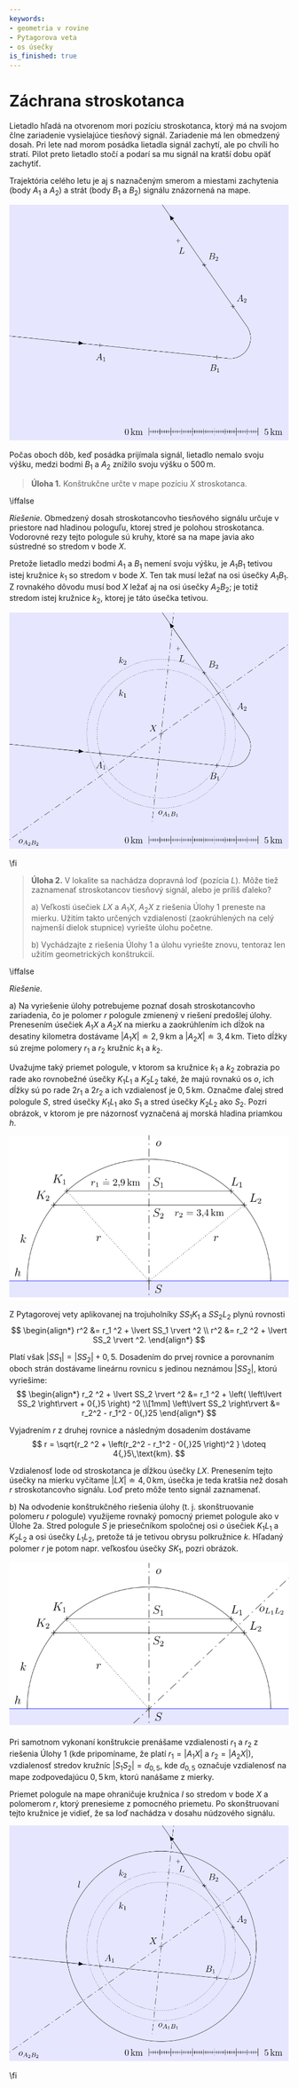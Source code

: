 ```yaml
---
keywords:
- geometria v rovine
- Pytagorova veta
- os úsečky
is_finished: true
---
```


# Záchrana stroskotanca

Lietadlo hľadá na otvorenom mori pozíciu stroskotanca, ktorý 
má na svojom člne zariadenie vysielajúce tiesňový signál. 
Zariadenie má len obmedzený dosah. Pri lete nad morom 
posádka lietadla signál zachytí, ale po chvíli ho stratí. 
Pilot preto lietadlo stočí a podarí sa mu signál na kratší 
dobu opäť zachytiť. 

Trajektória celého letu je aj s naznačeným smerom a miestami 
zachytenia (body $A_1$ a $A_2$) a strát (body $B_1$ a 
$B_2$) signálu znázornená na mape.

![Trajektória letu lietadla](math4you_00043_01.svg)

Počas oboch dôb, keď posádka prijímala signál, lietadlo 
nemalo svoju výšku, medzi bodmi $B_1$ a $A_2$ znížilo svoju 
výšku o $500\,\text{m}$.

> **Úloha 1.** Konštrukčne určte v mape pozíciu $X$ 
> stroskotanca.

\iffalse

*Riešenie.* Obmedzený dosah stroskotancovho tiesňového signálu určuje v 
priestore nad hladinou pologuľu, ktorej stred je polohou 
stroskotanca. Vodorovné rezy tejto pologule sú kruhy, ktoré sa 
na mape javia ako sústredné so stredom v bode $X$. 

Pretože lietadlo medzi bodmi $A_1$ a $B_1$ nemení svoju výšku, je 
$A_1B_1$ tetivou istej kružnice $k_1$ so stredom v bode $X$. 
Ten tak musí ležať na osi úsečky $A_1B_1$. Z rovnakého dôvodu 
musí bod $X$ ležať aj na osi úsečky $A_2B_2$; je totiž stredom 
istej kružnice $k_2$, ktorej je táto úsečka tetivou. 

![Riešenie Úlohy 1](math4you_00043_02.svg)

\fi

> **Úloha 2.** V lokalite sa nachádza dopravná loď (pozícia $L$). 
> Môže tiež zaznamenať stroskotancov tiesňový signál, alebo je 
> príliš ďaleko?
>
> a) Veľkosti úsečiek $LX$ a $A_1X$, $A_2X$ z riešenia Úlohy 1 
> preneste na mierku. Užitím takto určených vzdialeností 
> (zaokrúhlených na celý najmenší dielok stupnice) vyriešte 
> úlohu početne.
> 
> b) Vychádzajte z riešenia Úlohy 1 a úlohu vyriešte znovu, tentoraz 
> len užitím geometrických konštrukcií.


\iffalse

*Riešenie.*

a) Na vyriešenie úlohy potrebujeme poznať dosah stroskotancovho 
zariadenia, čo je polomer $r$ pologule zmienený v riešení 
predošlej úlohy. Prenesením úsečiek $A_1X$ a $A_2X$ na mierku a 
zaokrúhlením ich dĺžok na desatiny kilometra dostávame 
$\lvert A_1X \rvert \doteq 2{,}9\,\text{km}$ 
a $\lvert A_2X \rvert \doteq 3{,}4\,\text{km}$. Tieto dĺžky sú 
zrejme polomery $r_1$ a $r_2$ kružníc $k_1$ a $k_2$.

Uvažujme taký priemet pologule, v ktorom sa kružnice $k_1$ a 
$k_2$ zobrazia po rade ako rovnobežné úsečky $K_1L_1$ a 
$K_2L_2$ také, že majú rovnakú os $o$, ich dĺžky sú po 
rade $2r_1$ a $2r_2$ a ich vzdialenosť je $0{,}5\,\text{km}$. 
Označme ďalej stred pologule $S$, stred úsečky $K_1L_1$ ako 
$S_1$ a stred úsečky $K_2L_2$ ako $S_2$. Pozri obrázok, v 
ktorom je pre názornosť vyznačená aj morská hladina priamkou $h$.

![Pomocný priemet pologule pri riešení Úlohy 2a)](math4you_00043_03.svg)

Z Pytagorovej vety aplikovanej na trojuholníky $SS_1K_1$ a 
$SS_2L_2$ plynú rovnosti
$$
\begin{align*}
r^2 &= r_1 ^2 + \lvert SS_1 \rvert ^2 \\
r^2 &= r_2 ^2 + \lvert SS_2 \rvert ^2.
\end{align*}
$$

Platí však $\lvert SS_1 \rvert = \lvert SS_2 \rvert + 0{,}5$. 
Dosadením do prvej rovnice a porovnaním oboch strán dostávame 
lineárnu rovnicu s jedinou neznámou $\lvert SS_2 \rvert$, 
ktorú vyriešime:
$$
\begin{align*}
r_2 ^2 + \lvert SS_2 \rvert ^2 &= r_1 ^2 + \left( \left\lvert SS_2 \right\rvert + 0{,}5 \right) ^2 \\[1mm]
\left\lvert SS_2 \right\rvert &=  r_2^2 - r_1^2 - 0{,}25
\end{align*}
$$

Vyjadrením $r$ z druhej rovnice a následným dosadením dostávame
$$
r = \sqrt{r_2 ^2 + \left(r_2^2 - r_1^2 - 0{,}25 \right)^2 } \doteq 4{,}5\,\text{km}.
$$

Vzdialenosť lode od stroskotanca je dĺžkou úsečky $LX$. Prenesením 
tejto úsečky na mierku vyčítame $\lvert LX \rvert \doteq 4{,}
0\,\text{km}$, úsečka je teda kratšia než dosah $r$ stroskotancovho 
signálu. Loď preto môže tento signál zaznamenať.

b) Na odvodenie konštrukčného riešenia úlohy (t. j. skonštruovanie 
polomeru $r$ pologule) využijeme rovnaký pomocný priemet 
pologule ako v Úlohe 2a. Stred pologule $S$ je priesečníkom 
spoločnej osi $o$ úsečiek $K_1L_1$ a $K_2L_2$ a osi úsečky 
$L_1L_2$, pretože tá je tetivou obrysu polkružnice $k$. Hľadaný 
polomer $r$ je potom napr. veľkosťou úsečky $SK_1$, pozri obrázok.

![Pomocný priemet pologule pri riešení Úlohy 2b)](math4you_00043_04.svg)

Pri samotnom vykonaní konštrukcie prenášame vzdialenosti $r_1$ a 
$r_2$ z riešenia Úlohy 1 (kde pripomíname, že platí 
$r_1=\lvert A_1X\rvert$ a $r_2=\lvert A_2X\rvert$), vzdialenosť 
stredov kružníc $|S_1S_2|=d_{0{,}5}$, kde $d_{0{,}5}$ označuje 
vzdialenosť na mape zodpovedajúcu $0{,}5\,\text{km}$, ktorú 
nanášame z mierky.

Priemet pologule na mape ohraničuje kružnica $l$ so stredom v 
bode $X$ a polomerom $r$, ktorý prenesieme z pomocného priemetu. 
Po skonštruovaní tejto kružnice je vidieť, že sa loď nachádza v 
dosahu núdzového signálu.

![Riešenie Úlohy 2b)](math4you_00043_05.svg)

\fi
